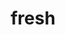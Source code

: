 ---
git: https://github.com/lucacasonato/fresh
logohandle: denodev_fresh
sort: fresh
title: fresh
website: https://fresh.deno.dev/
---